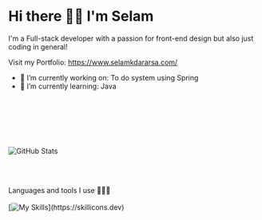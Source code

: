 # Hi there 👋🏾 I'm Selam 

I'm a Full-stack developer with a passion for front-end design but also just coding in general! <br>

Visit my Portfolio: https://www.selamkdararsa.com/
<br>
- 🔭 I’m currently working on: To do system using Spring
- 🌱 I’m currently learning: Java
<br>


 <br>
 <br>
 


<br>
<br>

   ![GitHub Stats](https://github-readme-streak-stats.herokuapp.com/?user=Selamkd&theme=nord&hide_border=true)


<br>
<br>
 
Languages and tools I use 🧚🏾‍♀️
<br>
<br>
[![My Skills](https://skillicons.dev/icons?i=js,java,html,css,express,git,jest,mysql,nextjs,nodejs,npm,react,supabase,tailwind,ts,vscode,vitest,)](https://skillicons.dev)
          
          
          

<br>
<br>





<!--
**Selamkd/selamkd** is a ✨ _special_ ✨ repository because its `README.md` (this file) appears on your GitHub profile.



Here are some ideas to get you started:

- 🔭 I’m currently working on ...
- 🌱 I’m currently learning ...
- 👯 I’m looking to collaborate on ...
- 🤔 I’m looking for help with ...
- 💬 Ask me about ...
- 📫 How to reach me: ...
- 😄 Pronouns: ...
- ⚡ Fun fact: ...
-->
